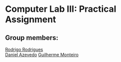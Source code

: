 # Computer Lab III: Practical Assignment

## Group members:    
[Rodrigo Rodrigues](https://github.com/webst2r)  
[Daniel Azevedo](https://github.com/danielpazevedo)
[Guilherme Monteiro](https://github.com/rushmetra)  

